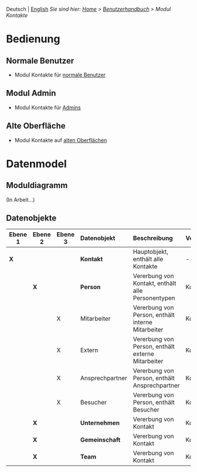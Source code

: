 <!-- TITLE: Modul Kontakte -->
<!-- SUBTITLE: Modul für Personen, Unternehmen, Organisationseinheiten usw. -->

Deutsch | [English](/en/modules/contacts)
*Sie sind hier: [Home](/home) > [Benutzerhandbuch](/de/user-guide) > Modul Kontakte*

# Bedienung
## Normale Benutzer
* Modul Kontakte für [normale Benutzer](/de/modules/contacts/user)
## Modul Admin 
* Modul Kontakte für [Admins](/de/modules/contacts/admin)
## Alte Oberfläche
* Modul Kontakte auf [alten Oberflächen](/de/modules/contacts/qooxdoo)
# Datenmodel
## Moduldiagramm
(In Arbeit...)
## Datenobjekte
| Ebene 1   | Ebene 2   | Ebene 3   | Datenobjekt                    | Beschreibung                                                                     | Vererbung von    |
| ---------- | ---------- | ---------- |:----------------------------|:--------------------------------------------------------------|:-------------------|
| **X**       |                 |                  | **Kontakt**                |  Hauptobjekt, enthält alle Kontakte                                   | -                          |
|                 | **X**       |                  | **Person**                       |   Vererbung von Kontakt, enthält alle Personentypen       | Kontakte.Kontakt |
|                 |                 | X               | Mitarbeiter                       |   Vererbung von Person, enthält interne Mitarbeiter         | Kontakte.Person |
|                 |                 | X               | Extern                               |   Vererbung von Person, enthält externe Mitarbeiter        | Kontakte.Person |
|                 |                 | X               | Ansprechpartner              |   Vererbung von Person, enthält Ansprechpartner           | Kontakte.Person |
|                 |                 | X               | Besucher                           |   Vererbung von Person, enthält Besucher                        | Kontakte.Person |
|                 | **X**       |                  | **Unternehmen**           |    Vererbung von Kontakt                                                 | Kontakte.Kontakt |
|                 | **X**       |                  |**Gemeinschaft**           |    Vererbung von Kontakt                                                 | Kontakte.Kontakt |
|                 | **X**       |                  | **Team**                         |    Vererbung von Kontakt                                                 | Kontakte.Kontakt |


